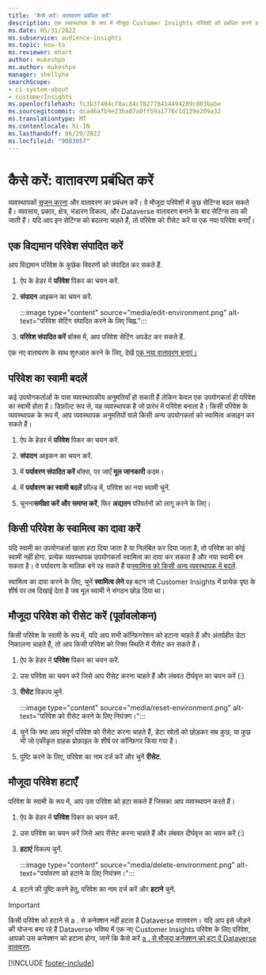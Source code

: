 ```yaml
---
title: 'कैसे करें: वातावरण प्रबंधित करें'
description: एक व्यवस्थापक के रूप में मौजूदा Customer Insights परिवेशों को प्रबंधित करने का तरीका जानें।"
ms.date: 05/31/2022
ms.subservice: audience-insights
ms.topic: how-to
ms.reviewer: mhart
author: mukeshpo
ms.author: mukeshpo
manager: shellyha
searchScope:
- ci-system-about
- customerInsights
ms.openlocfilehash: fc3b3f404cf0ac84c782778414494289c803babe
ms.sourcegitcommit: dca46afb9e23ba87a0ff59a1776c1d139e209a32
ms.translationtype: MT
ms.contentlocale: hi-IN
ms.lasthandoff: 06/29/2022
ms.locfileid: "9083057"
---
```

# <a name="how-to-manage-environments"></a>कैसे करें: वातावरण प्रबंधित करें

व्यवस्थापकों [सृजन करना](create-environment.md) और वातावरण का प्रबंधन करें। वे मौजूदा परिवेशों में कुछ सेटिंग्स बदल सकते हैं। व्यवसाय, प्रकार, क्षेत्र, भंडारण विकल्प, और Dataverse वातावरण बनाने के बाद सेटिंग्स तय की जाती हैं। यदि आप इन सेटिंग्स को बदलना चाहते हैं, तो परिवेश को रीसेट करें या एक नया परिवेश बनाएँ।

## <a name="edit-an-existing-environment"></a>एक विद्यमान परिवेश संपादित करें

आप विद्यमान परिवेश के कुछेक विवरणों को संपादित कर सकते हैं.

1. ऐप के हेडर में **परिवेश** पिकर का चयन करें.

1. **संपादन** आइकन का चयन करें.

   :::image type="content" source="media/edit-environment.png" alt-text="परिवेश सेटिंग संपादित करने के लिए चिह्न.":::

1. **परिवेश संपादित करें** बॉक्स में, आप परिवेश सेटिंग अपडेट कर सकते हैं.

एक नए वातावरण के साथ शुरुआत करने के लिए, देखें [एक नया वातावरण बनाएं।](create-environment.md)

## <a name="change-the-owner-of-an-environment"></a>परिवेश का स्वामी बदलें

कई उपयोगकर्ताओं के पास व्यवस्थापकीय अनुमतियाँ हो सकती हैं लेकिन केवल एक उपयोगकर्ता ही परिवेश का स्वामी होता है। डिफ़ॉल्ट रूप से, यह व्यवस्थापक है जो प्रारंभ में परिवेश बनाता है। किसी परिवेश के व्यवस्थापक के रूप में, आप व्यवस्थापक अनुमतियों वाले किसी अन्य उपयोगकर्ता को स्वामित्व असाइन कर सकते हैं।

1. ऐप के हेडर में **परिवेश** पिकर का चयन करें.

1. **संपादन** आइकन का चयन करें.

1. में **पर्यावरण संपादित करें** बॉक्स, पर जाएँ **मूल जानकारी** कदम।

1. में **पर्यावरण का स्वामी बदलें** फ़ील्ड में, परिवेश का नया स्वामी चुनें.  

1. चुनना**समीक्षा करें और समाप्त करें**, फिर **अद्यतन** परिवर्तनों को लागू करने के लिए।

## <a name="claim-ownership-of-an-environment"></a>किसी परिवेश के स्वामित्व का दावा करें

यदि स्वामी का उपयोगकर्ता खाता हटा दिया जाता है या निलंबित कर दिया जाता है, तो परिवेश का कोई स्वामी नहीं होगा. प्रत्येक व्यवस्थापक उपयोगकर्ता स्वामित्व का दावा कर सकता है और नया स्वामी बन सकता है। वे पर्यावरण के मालिक बने रह सकते हैं या[स्वामित्व को किसी अन्य व्यवस्थापक में बदलें](#change-the-owner-of-an-environment).

स्वामित्व का दावा करने के लिए, चुनें **स्वामित्व लेने** वह बटन जो Customer Insights में प्रत्येक पृष्ठ के शीर्ष पर तब दिखाई देता है जब मूल स्वामी ने संगठन छोड़ दिया था।

## <a name="reset-an-existing-environment-preview"></a>मौजूदा परिवेश को रीसेट करें (पूर्वावलोकन)

किसी परिवेश के स्वामी के रूप में, यदि आप सभी कॉन्फ़िगरेशन को हटाना चाहते हैं और अंतर्ग्रहीत डेटा निकालना चाहते हैं, तो आप किसी परिवेश को रिक्त स्थिति में रीसेट कर सकते हैं।

1. ऐप के हेडर में **परिवेश** पिकर का चयन करें.

1. उस परिवेश का चयन करें जिसे आप रीसेट करना चाहते हैं और लंबवत दीर्घवृत्त का चयन करें (&vellip;)

1. **रीसेट** विकल्प चुनें.

   :::image type="content" source="media/reset-environment.png" alt-text="परिवेश को रीसेट करने के लिए नियंत्रण।":::

1. चुनें कि क्या आप संपूर्ण परिवेश को रीसेट करना चाहते हैं, डेटा स्रोतों को छोड़कर सब कुछ, या कुछ भी जो एकीकृत ग्राहक प्रोफ़ाइल के शीर्ष पर कॉन्फ़िगर किया गया है।

1. पुष्टि करने के लिए, परिवेश का नाम दर्ज करें और चुनें **रीसेट**.

## <a name="delete-an-existing-environment"></a>मौजूदा परिवेश हटाएँ

परिवेश के स्वामी के रूप में, आप उस परिवेश को हटा सकते हैं जिसका आप व्यवस्थापन करते हैं।

1. ऐप के हेडर में **परिवेश** पिकर का चयन करें.

1. उस परिवेश का चयन करें जिसे आप रीसेट करना चाहते हैं और लंबवत दीर्घवृत्त का चयन करें (&vellip;) 

1. **हटाएं** विकल्प चुनें.

   :::image type="content" source="media/delete-environment.png" alt-text="पर्यावरण को हटाने के लिए नियंत्रण।":::

1. हटाने की पुष्टि करने हेतु, परिवेश का नाम दर्ज करें और **हटाने** चुनें.

> [!IMPORTANT]
> किसी परिवेश को हटाने से a . से कनेक्शन नहीं हटता है Dataverse वातावरण। यदि आप इसे जोड़ने की योजना बना रहे हैं Dataverse भविष्य में एक नए Customer Insights परिवेश के लिए परिवेश, आपको उस कनेक्शन को हटाना होगा, जानें कि कैसे करें [a . से मौजूदा कनेक्शन को हटा दें Dataverse वातावरण](customer-insights-dataverse.md#remove-an-existing-connection-to-a-dataverse-environment).

[!INCLUDE [footer-include](includes/footer-banner.md)]
